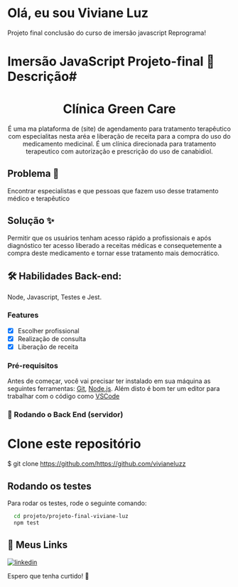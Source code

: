 # Olá, eu sou Viviane Luz 
Projeto final conclusão do curso de imersão javascript Reprograma! 

# Imersão JavaScript Projeto-final 🚀 Descrição#
<h1 align="center"> Clínica Green Care</h1>

<p align="center">É uma ma plataforma de (site) de agendamento para tratamento terapêutico com especialitas nesta aréa e liberação de receita para a compra do uso do medicamento medicinal.
É um clínica direcionada para tratamento terapeutico com autorização e prescrição do uso de canabidiol.</p>

## Problema 🧠
Encontrar especialistas e que pessoas que fazem uso desse tratamento médico e terapêutico

## Solução ✨
Permitir que os usuários tenham acesso rápido a profissionais e após diagnóstico ter acesso liberado a receitas médicas e consequetemente a compra deste medicamento e tornar esse tratamento mais democrático.

## 🛠 Habilidades **Back-end:** 
Node, Javascript, Testes e Jest.

### Features

- [x] Escolher profissional
- [x] Realização de consulta
- [x] Liberação de receita

### Pré-requisitos

Antes de começar, você vai precisar ter instalado em sua máquina as seguintes ferramentas:
[Git](https://git-scm.com), [Node.js](https://nodejs.org/en/). 
Além disto é bom ter um editor para trabalhar com o código como [VSCode](https://code.visualstudio.com/)

### 🎲 Rodando o Back End (servidor)

# Clone este repositório
$ git clone <https://github.com/https://github.com/vivianeluzz>

## Rodando os testes
Para rodar os testes, rode o seguinte comando:

```bash
  cd projeto/projeto-final-viviane-luz
  npm test
```

## 🔗 Meus Links

[![linkedin](https://img.shields.io/badge/linkedin-0A66C2?style=for-the-badge&logo=linkedin&logoColor=white)](https://www.linkedin.com/in/viviane-luz/)

Espero que  tenha curtido! 💜